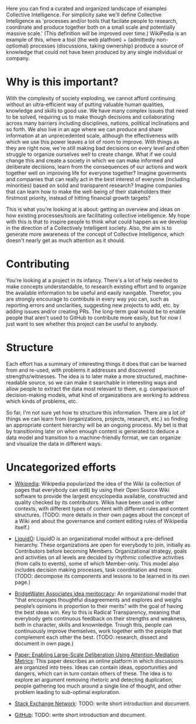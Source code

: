 Here you can find a curated and organized landscape of examples Collective Intelligence. For simplicity sake we'll define Collective Intelligence as 'processes and/or tools that facilate people to research, coordinate and produce together both on a small scale and potentially massive scale.' (This definition will be improved over time.) WikiPedia is an example of this, where a tool (the web platfrom) + (admittedly non-optiomal) processes (discussions, taking ownership) produce a source of knowledge that could not have been produced by any single individual or company.


Why is this important?
======================

With the complexity of society exploding, we cannot afford continuing without an ultra-efficient way of putting valuable human qualities, knowledge and skills to good use. We have many complex issues that need to be solved, requiring us to make though decisions and collaborating across many barriers including disciplines, nations, political inclinations and so forth. We also live in an age where we can produce and share information at an unprecedented scale, although the effectiveness with which we use this power leaves a lot of room to improve. With things as they are right now, we're still making bad decisions on every level and often struggle to organize ourselves well to create change. What if we could change this and create a society in which we can make informed and deliberate decisions, learn from the consequences of our actions and work together well on improving life for everyone together? Imagine goverments and companies that can really act in the best interest of everyone (including minorities) based on solid and transparent research? Imagine companies that can learn how to make the well-being of their stakeholders their firstmost priority, instead of hitting financial growth targets?

This is what you're looking at is about: getting an overview and ideas on how existing processes/tools are facilitating collective intelligence. My hope with this is that to inspire people to think what could happen as we develop in the direction of a Collectively Intelligent society. Also, the aim is to generate more awareness of the concept of Collective Intelligence, which doesn't nearly get as much attention as it should.


Contributing
============

You're looking at a project in its infancy. There's a lot of help needed to make concepts understandable, to research existing effort and to organize the available information to be useful and easily navigable. Therefor, you are strongly encourage to contribute in every way you can, such as reporting errors and unclarities, suggesting new projects to add, etc. by adding issues and/or creating PRs. The long-term goal would be to enable people that aren't used to GitHub to contribute more easily, but for now I just want to see whether this project can be useful to anybody.


Structure
=========

Each effort has a summary of interesting things it does that can be learned from and re-used, with problems it addresses and discovered strengths/witnesses. The idea is to later make a more structured, machine-readable source, so we can make it searchable in interesting ways and allow people to extract the data most relevant to them, e.g. comparison of decision-making models, what kind of organizations are working to address which kinds of problems, etc.

So far, I'm not sure yet how to structure this information. There are a lot of things we can learn from (organizations, projects, research, etc.) so finding an appropriate content hierarchy will be an ongoing process. My bet is that by transitioning later on when enough content is generated to deduce a data model and transition to a machine-friendly format, we can organize and visualize the data in different ways.


Uncategorized efforts
=====================

- [Wikipedia](https://en.wikipedia.org/wiki/Wikipedia:Governance): Wikipedia popularized the idea of the Wiki (a collection of pages that everybody can edit) by using their Open Source Wiki software to provide the largest encyclopedia available, constructed and quality checked by its contributors. Wikis have been used in other contexts, with different types of content with different rules and content structures. (TODO: more details in their own pages about the concept of a Wiki and about the governance and content editing rules of Wikipedia itself.)

- [LiquidO](http://liquido.cocoonprojects.com/): LiquidO is an organizational model without a pre-defined hierarchy. These organizations are open for everybody to join, initially as Contributors before becoming Members. Organizational strategy, goals and activities on all levels are decided by rhythmic collective activities (from calls to events), some of which Member-only. This model also includes decision making processes, task coordination and more. (TODO: decompose its components and lessons to be learned in its own page.)

- [BridgeWater Associates idea meritocracy](https://www.ted.com/talks/ray_dalio_how_to_build_a_company_where_the_best_ideas_win?language=en): An organizational model that "that encourages thoughtful disagreements and explores and weighs people’s opinions in proportion to their merits" with the goal of having the best ideas win. Key to this is Radical Transparency, meaning that everybody gets continuous feedback on their strengths and weakness, both in character, skills and knownledge. Trough this, people can continuously improve themselves, work together with the people that complement each other the best. (TODO: research, dissect and document in own page.)

- [Paper: Enabling Large-Scale Deliberation Using Attention-Mediation Metrics](https://www.researchgate.net/publication/228319392_Enabling_Large-Scale_Deliberation_Using_Attention-Mediation_Metrics): This paper describes an online platform in which discussions are organized into trees. Ideas can contain ideas, opportunities and dangers, which can in turn contain others of these. The idea is to explore an argument removing rhetoric and detecting duplication, people gathering too much around a single line of thought, and other problem leading to sub-optimal exploration.

- [Stack Exchange Network](https://stackexchange.com/tour): TODO: write short introduction and document.

- [GitHub](https://github.com/features): TODO: write short introduction and document.
